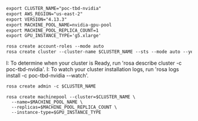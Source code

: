 

```md
export CLUSTER_NAME="poc-tbd-nvidia" 
export AWS_REGION="us-east-2"
export VERSION="4.13.3"
export MACHINE_POOL_NAME=nvidia-gpu-pool
export MACHINE_POOL_REPLICA_COUNT=1
export GPU_INSTANCE_TYPE='g5.xlarge'
```

```md
rosa create account-roles --mode auto
rosa create cluster --cluster-name $CLUSTER_NAME --sts --mode auto --yes
```

I: To determine when your cluster is Ready, run 'rosa describe cluster -c poc-tbd-nvidia'.
I: To watch your cluster installation logs, run 'rosa logs install -c poc-tbd-nvidia --watch'.

```md
rosa create admin -c $CLUSTER_NAME
```

```
rosa create machinepool --cluster=$CLUSTER_NAME \
  --name=$MACHINE_POOL_NAME \
  --replicas=$MACHINE_POOL_REPLICA_COUNT \
  --instance-type=$GPU_INSTANCE_TYPE
```